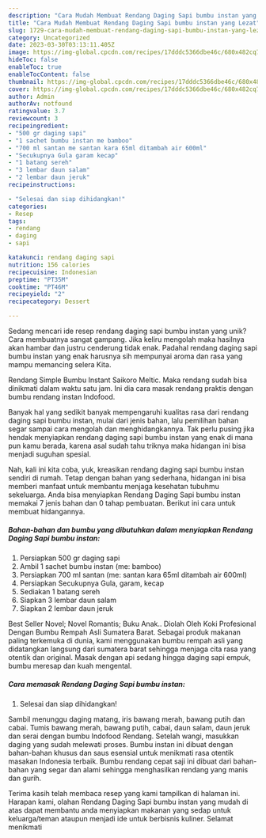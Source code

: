 ```yaml
---
description: "Cara Mudah Membuat Rendang Daging Sapi bumbu instan yang Lezat"
title: "Cara Mudah Membuat Rendang Daging Sapi bumbu instan yang Lezat"
slug: 1729-cara-mudah-membuat-rendang-daging-sapi-bumbu-instan-yang-lezat
category: Uncategorized
date: 2023-03-30T03:13:11.405Z
image: https://img-global.cpcdn.com/recipes/17dddc5366dbe46c/680x482cq70/rendang-daging-sapi-bumbu-instan-foto-resep-utama.jpg
hideToc: false
enableToc: true
enableTocContent: false
thumbnail: https://img-global.cpcdn.com/recipes/17dddc5366dbe46c/680x482cq70/rendang-daging-sapi-bumbu-instan-foto-resep-utama.jpg
cover: https://img-global.cpcdn.com/recipes/17dddc5366dbe46c/680x482cq70/rendang-daging-sapi-bumbu-instan-foto-resep-utama.jpg
author: Admin
authorAv: notfound
ratingvalue: 3.7
reviewcount: 3
recipeingredient:
- "500 gr daging sapi"
- "1 sachet bumbu instan me bamboo"
- "700 ml santan me santan kara 65ml ditambah air 600ml"
- "Secukupnya Gula garam kecap"
- "1 batang sereh"
- "3 lembar daun salam"
- "2 lembar daun jeruk"
recipeinstructions:

- "Selesai dan siap dihidangkan!"
categories:
- Resep
tags:
- rendang
- daging
- sapi

katakunci: rendang daging sapi 
nutrition: 156 calories
recipecuisine: Indonesian
preptime: "PT35M"
cooktime: "PT46M"
recipeyield: "2"
recipecategory: Dessert

---
```





Sedang mencari ide resep rendang daging sapi bumbu instan yang unik? Cara membuatnya sangat gampang. Jika keliru mengolah maka hasilnya akan hambar dan justru cenderung tidak enak. Padahal rendang daging sapi bumbu instan yang enak harusnya sih mempunyai aroma dan rasa yang mampu memancing selera Kita.





Rendang Simple Bumbu Instant Saikoro Meltic. Maka rendang sudah bisa dinikmati dalam waktu satu jam. Ini dia cara masak rendang praktis dengan bumbu rendang instan Indofood.

Banyak hal yang sedikit banyak mempengaruhi kualitas rasa dari rendang daging sapi bumbu instan, mulai dari jenis bahan, lalu pemilihan bahan segar sampai cara mengolah dan menghidangkannya. Tak perlu pusing jika hendak menyiapkan rendang daging sapi bumbu instan yang enak di mana pun kamu berada, karena asal sudah tahu triknya maka hidangan ini bisa menjadi suguhan spesial.






Nah, kali ini kita coba, yuk, kreasikan rendang daging sapi bumbu instan sendiri di rumah. Tetap dengan bahan yang sederhana, hidangan ini bisa memberi manfaat untuk membantu menjaga kesehatan tubuhmu sekeluarga. Anda bisa menyiapkan Rendang Daging Sapi bumbu instan memakai 7 jenis bahan dan 0 tahap pembuatan. Berikut ini cara untuk membuat hidangannya.

<!--inarticleads1-->

##### Bahan-bahan dan bumbu yang dibutuhkan dalam menyiapkan Rendang Daging Sapi bumbu instan:

1. Persiapkan 500 gr daging sapi
1. Ambil 1 sachet bumbu instan (me: bamboo)
1. Persiapkan 700 ml santan (me: santan kara 65ml ditambah air 600ml)
1. Persiapkan Secukupnya Gula, garam, kecap
1. Sediakan 1 batang sereh
1. Siapkan 3 lembar daun salam
1. Siapkan 2 lembar daun jeruk


Best Seller Novel; Novel Romantis; Buku Anak.. Diolah Oleh Koki Profesional Dengan Bumbu Rempah Asli Sumatera Barat. Sebagai produk makanan paling terkemuka di dunia, kami menggunakan bumbu rempah asli yang didatangkan langsung dari sumatera barat sehingga menjaga cita rasa yang otentik dan original. Masak dengan api sedang hingga daging sapi empuk, bumbu meresap dan kuah mengental. 

<!--inarticleads2-->

##### Cara memasak Rendang Daging Sapi bumbu instan:


1. Selesai dan siap dihidangkan!

Sambil menunggu daging matang, iris bawang merah, bawang putih dan cabai. Tumis bawang merah, bawang putih, cabai, daun salam, daun jeruk dan serai dengan bumbu Indofood Rendang. Setelah wangi, masukkan daging yang sudah melewati proses. Bumbu instan ini dibuat dengan bahan-bahan khusus dan saus esensial untuk menikmati rasa otentik masakan Indonesia terbaik. Bumbu rendang cepat saji ini dibuat dari bahan-bahan yang segar dan alami sehingga menghasilkan rendang yang manis dan gurih. 

Terima kasih telah membaca resep yang kami tampilkan di halaman ini. Harapan kami, olahan Rendang Daging Sapi bumbu instan yang mudah di atas dapat membantu anda menyiapkan makanan yang sedap untuk keluarga/teman ataupun menjadi ide untuk berbisnis kuliner. Selamat menikmati
